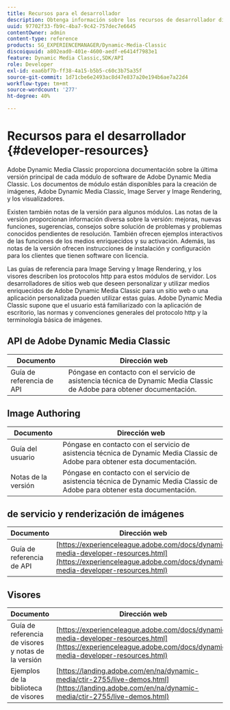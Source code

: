 ```yaml
---
title: Recursos para el desarrollador
description: Obtenga información sobre los recursos de desarrollador disponibles para Dynamic Media.
uuid: 97702f33-fb9c-4ba7-9c42-757dec7e6645
contentOwner: admin
content-type: reference
products: SG_EXPERIENCEMANAGER/Dynamic-Media-Classic
discoiquuid: a802ead0-401e-4600-aedf-e6414f7983e1
feature: Dynamic Media Classic,SDK/API
role: Developer
exl-id: eaa6bf7b-ff38-4a15-b5b5-c60c3b75a35f
source-git-commit: 1d71cbe6e2493ac8d47e837a20e194b6ae7a22d4
workflow-type: tm+mt
source-wordcount: '277'
ht-degree: 40%

---
```


# Recursos para el desarrollador {#developer-resources}

Adobe Dynamic Media Classic proporciona documentación sobre la última versión principal de cada módulo de software de Adobe Dynamic Media Classic. Los documentos de módulo están disponibles para la creación de imágenes, Adobe Dynamic Media Classic, Image Server y Image Rendering, y los visualizadores.

Existen también notas de la versión para algunos módulos. Las notas de la versión proporcionan información diversa sobre la versión: mejoras, nuevas funciones, sugerencias, consejos sobre solución de problemas y problemas conocidos pendientes de resolución. También ofrecen ejemplos interactivos de las funciones de los medios enriquecidos y su activación. Además, las notas de la versión ofrecen instrucciones de instalación y configuración para los clientes que tienen software con licencia.

Las guías de referencia para Image Serving y Image Rendering, y los visores describen los protocolos http para estos módulos de servidor. Los desarrolladores de sitios web que deseen personalizar y utilizar medios enriquecidos de Adobe Dynamic Media Classic para un sitio web o una aplicación personalizada pueden utilizar estas guías. Adobe Dynamic Media Classic supone que el usuario está familiarizado con la aplicación de escritorio, las normas y convenciones generales del protocolo http y la terminología básica de imágenes.

## API de Adobe Dynamic Media Classic

| Documento | Dirección web |
| --- | --- |
| Guía de referencia de API | Póngase en contacto con el servicio de asistencia técnica de Dynamic Media Classic de Adobe para obtener documentación. |

## Image Authoring

| Documento | Dirección web |
| --- | --- |
| Guía del usuario | Póngase en contacto con el servicio de asistencia técnica de Dynamic Media Classic de Adobe para obtener esta documentación. |
| Notas de la versión | Póngase en contacto con el servicio de asistencia técnica de Dynamic Media Classic de Adobe para obtener esta documentación. |

##  de servicio y renderización de imágenes

| Documento | Dirección web |
| --- | --- |
| Guía de referencia de API | [https://experienceleague.adobe.com/docs/dynamic-media-developer-resources.html](https://experienceleague.adobe.com/docs/dynamic-media-developer-resources.html) |

## Visores

| Documento | Dirección web |
| --- | --- |
| Guía de referencia de visores y notas de la versión | [https://experienceleague.adobe.com/docs/dynamic-media-developer-resources.html](https://experienceleague.adobe.com/docs/dynamic-media-developer-resources.html) |
| Ejemplos de la biblioteca de visores | [https://landing.adobe.com/en/na/dynamic-media/ctir-2755/live-demos.html](https://landing.adobe.com/en/na/dynamic-media/ctir-2755/live-demos.html) |


<!-- 

**Web-to-Print**

|Document|Web address|
|--- |--- |
|Reference Guide|[https://www.adobe.com/go/learn_s7_webtoprint_en](https://www.adobe.com/go/learn_s7_webtoprint_en)| 

-->
